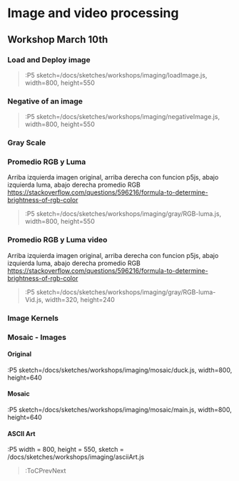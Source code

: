 # Image and video processing

## Workshop March 10th

### Load and Deploy image

> :P5 sketch=/docs/sketches/workshops/imaging/loadImage.js, width=800, height=550

### Negative of an image

> :P5 sketch=/docs/sketches/workshops/imaging/negativeImage.js, width=800, height=550

### Gray Scale

### Promedio RGB y Luma
Arriba izquierda imagen original, arriba derecha con funcion p5js, abajo izquierda luma, abajo derecha promedio RGB
https://stackoverflow.com/questions/596216/formula-to-determine-brightness-of-rgb-color

> :P5 sketch=/docs/sketches/workshops/imaging/gray/RGB-luma.js, width=800, height=550

### Promedio RGB y Luma video
Arriba izquierda imagen original, arriba derecha con funcion p5js, abajo izquierda luma, abajo derecha promedio RGB
https://stackoverflow.com/questions/596216/formula-to-determine-brightness-of-rgb-color

> :P5 sketch=/docs/sketches/workshops/imaging/gray/RGB-luma-Vid.js, width=320, height=240
### Image Kernels

### Mosaic - Images
#### Original

 :P5 sketch=/docs/sketches/workshops/imaging/mosaic/duck.js, width=800, height=640

#### Mosaic

 :P5 sketch=/docs/sketches/workshops/imaging/mosaic/main.js, width=800, height=640



#### ASCII Art

 :P5 width = 800, height = 550, sketch = /docs/sketches/workshops/imaging/asciiArt.js

> :ToCPrevNext